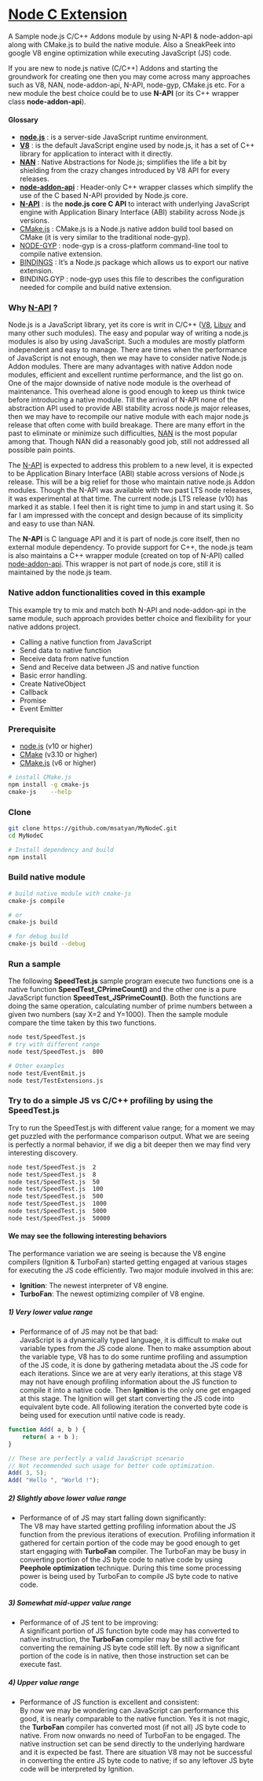 # [Node C Extension](https://msatyan.github.io/MyNodeC/)
A Sample node.js C/C++ Addons module by using N-API & node-addon-api along with CMake.js to build the native module. Also a SneakPeek into google V8 engine optimization while executing JavaScript (JS) code.

If you are new to node.js native (C/C++) Addons and starting the groundwork for creating one then you may come across many approaches such as V8, NAN, node-addon-api, N-API, node-gyp, CMake.js etc. For a new module the best choice could be to use **N-API** (or its C++ wrapper class **node-addon-api**).  

#### Glossary
- **[node.js](https://nodejs.org/en/)**
: is a server-side JavaScript runtime environment.
- **[V8](https://github.com/v8/v8)**
: is the default JavaScript engine used by node.js, it has a set of C++ library for application to interact with it directly.
- **[NAN](https://github.com/nodejs/nan)**
: Native Abstractions for Node.js; simplifies the life a bit by shielding from the crazy changes introduced by V8 API for every releases.
- **[node-addon-api](https://github.com/nodejs/node-addon-api)**
: Header-only C++ wrapper classes which simplify the use of the C based N-API provided by Node.js core.
- **[N-API](https://nodejs.org/api/n-api.html)**
: is the **node.js core C API** to interact with underlying JavaScript engine with Application Binary Interface (ABI) stability across Node.js versions.
- [CMake.js](https://github.com/cmake-js/cmake-js)
: CMake.js is a Node.js native addon build tool based on CMake (it is very similar to the traditional node-gyp).
- [NODE-GYP](https://github.com/nodejs/node-gyp)
: node-gyp is a cross-platform command-line tool to compile native extension.
- [BINDINGS](https://www.npmjs.com/package/bindings)
: It’s a Node.js package which allows us to export our native extension.
- BINDING.GYP : node-gyp uses this file to describes the configuration needed for compile and build native extension.


### Why [N-API](https://nodejs.org/api/n-api.html) ?
Node.js is a JavaScript library, yet its core is writ in C/C++ ([V8](https://github.com/v8/v8), [Libuv](https://libuv.org/) and many other such modules). The easy and popular way of writing a node.js modules is also by using JavaScript. Such a modules are mostly platform independent and easy to manage. There are times when the performance of JavaScript is not enough, then we may have to consider native Node.js Addon modules. There are many advantages with native Addon node modules, efficient and excellent runtime performance, and the list go on. One of the major downside of native node module is the overhead of maintenance. This overhead alone is good enough to keep us think twice before introducing a native module. Till the arrival of N-API none of the abstraction API used to provide ABI stability across node.js major releases, then we may have to recompile our native module with each major node.js release that often come with build breakage. There are many effort in the past to eliminate or minimize such difficulties, [NAN](https://github.com/nodejs/nan) is the most popular among that. Though NAN did a reasonably good job, still not addressed all possible pain points.

The [N-API](https://nodejs.org/api/n-api.html) is expected to address this problem to a new level, it is expected to be Application Binary Interface (ABI) stable across versions of Node.js release. This will be a big relief for those who maintain native node.js Addon modules. Though the N-API was available with two past LTS node releases, it was experimental at that time. The current node.js LTS release (v10) has marked it as stable. I feel then it is right time to jump in and start using it. So far I am impressed with the concept and design because of its simplicity and easy to use than NAN.

The **N-API** is C language API and it is part of node.js core itself, then no external module dependency. To provide support for C++, the node.js team is also maintains a C++ wrapper module (created on top of N-API) called [node-addon-api](https://github.com/nodejs/node-addon-api). This wrapper is not part of node.js core, still it is maintained by the node.js team.


### Native addon functionalities coved in this example
This example try to mix and match both N-API and node-addon-api in the same module, such approach provides better choice and flexibility for your native addons project.
- Calling a native function from JavaScript
- Send data to native function
- Receive data from native function
- Send and Receive data between JS and native function
- Basic error handling.
- Create NativeObject
- Callback
- Promise
- Event Emitter


### Prerequisite
- [node.js](https://nodejs.org/en/) (v10 or higher)
- [CMake](https://cmake.org/) (v3.10 or higher)
- [CMake.js](https://github.com/cmake-js/cmake-js) (v6 or higher)

```bash
# install CMake.js
npm install -g cmake-js
cmake-js    --help
```

### Clone
```bash
git clone https://github.com/msatyan/MyNodeC.git
cd MyNodeC

# Install dependency and build
npm install
```

### Build native module
```bash
# build native module with cmake-js
cmake-js compile

# or
cmake-js build

# for debug build
cmake-js build --debug
```


### Run a sample
The following **SpeedTest.js** sample program execute two functions one is a native function **SpeedTest_CPrimeCount()** and the other one is a pure JavaScript function **SpeedTest_JSPrimeCount()**. Both the functions are doing the same operation, calculating number of prime numbers between a given two numbers (say X=2 and Y=1000). Then the sample module compare the time taken by this two functions.

```bash
node test/SpeedTest.js
# try with different range
node test/SpeedTest.js  800

# Other examples
node test/EventEmit.js
node test/TestExtensions.js
```


### Try to do a simple **JS vs C/C++ profiling** by using the SpeedTest.js
Try to run the SpeedTest.js with different value range; for a moment we may get puzzled with the performance comparison output. What we are seeing is perfectly a normal behavior, if we dig a bit deeper then we may find very interesting discovery.

```bash
node test/SpeedTest.js  2
node test/SpeedTest.js  8
node test/SpeedTest.js  50
node test/SpeedTest.js  100
node test/SpeedTest.js  500
node test/SpeedTest.js  1000
node test/SpeedTest.js  5000
node test/SpeedTest.js  50000
```

#### We may see the following interesting behaviors
The performance variation we are seeing is because the V8 engine compilers (Ignition & TurboFan) started getting engaged at various stages for executing the JS code efficiently. Two major module involved in this are:
- **Ignition**: The newest interpreter of V8 engine.
- **TurboFan**: The newest optimizing compiler of V8 engine.

##### 1) Very lower value range
- Performance of of JS may not be that bad:  
JavaScript is a dynamically typed language, it is difficult to make out variable types from the JS code alone. Then to make assumption about the variable type, V8 has to do some runtime profiling and assumption of the JS code, it is done by gathering metadata about the JS code for each iterations. Since we are at very early iterations, at this stage V8 may not have enough profiling information about the JS function to compile it into a native code. Then **Ignition** is the only one get engaged at this stage. The Ignition will get start converting the JS code into equivalent byte code. All following iteration the converted byte code is being used for execution until native code is ready.

```JavaScript
function Add( a, b ) {
    return( a + b );
}

// These are perfectly a valid JavaScript scenario
// Not recommended such usage for better code optimization.
Add( 3, 5);
Add( "Hello ", "World !");
```

##### 2) Slightly above lower value range
- Performance of of JS may start falling down significantly:  
The V8 may have started getting profiling information about the JS function from the previous iterations of execution. Profiling information it gathered for certain portion of the code may be good enough to get start engaging with **TurboFan** compiler. The TurboFan may be busy in converting portion of the JS byte code to native code by using **Peephole optimization** technique. During this time some processing power is being used by TurboFan to compile JS byte code to native code.

##### 3) Somewhat mid-upper value range
- Performance of of JS tent to be improving:  
A significant portion of JS function byte code may has converted to native instruction, the **TurboFan** compiler may be still active for converting the remaining JS byte code still left. By now a significant portion of the code is in native, then those instruction set can be execute fast.

##### 4) Upper value range
- Performance of JS function is excellent and consistent:  
By now we may be wondering can JavaScript can performance this good, it is nearly comparable to the native function. Yes it is not magic, the **TurboFan** compiler has converted most (if not all) JS byte code to native. From now onwards no need of TurboFan to be engaged. The native instruction set can be send directly to the underlying hardware and it is expected be fast. There are situation V8 may not be successful in converting the entire JS byte code to native; if so any leftover JS byte code will be interpreted by Ignition.

